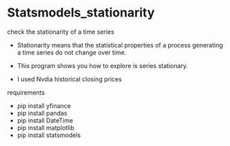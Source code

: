 # Statsmodels_stationarity
check the stationarity of a time series

* Stationarity means that the statistical properties of a process generating a time series do not change over time.

* This program shows you how to explore is series stationary.
* I used Nvdia historical closing prices

requirements
* pip install yfinance
* pip install pandas
* pip install DateTime
* pip install matplotlib
* pip install statsmodels
